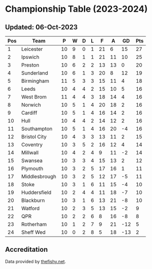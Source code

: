 # Championship Table (2023-2024)
## Updated: 06-Oct-2023

| Pos | Team | P | W | D | L | F | A | GD | Pts |
| --- | --- | --- | --- | --- | --- | --- | --- | --- | --- |
| 1 | Leicester | 10 | 9 | 0 | 1 | 21 | 6 | 15 | 27 |
| 2 | Ipswich | 10 | 8 | 1 | 1 | 21 | 11 | 10 | 25 |
| 3 | Preston | 10 | 6 | 2 | 2 | 13 | 13 | 0 | 20 |
| 4 | Sunderland | 10 | 6 | 1 | 3 | 20 | 8 | 12 | 19 |
| 5 | Birmingham | 11 | 5 | 3 | 3 | 15 | 11 | 4 | 18 |
| 6 | Leeds | 10 | 4 | 4 | 2 | 15 | 10 | 5 | 16 |
| 7 | West Brom | 11 | 4 | 4 | 3 | 18 | 14 | 4 | 16 |
| 8 | Norwich | 10 | 5 | 1 | 4 | 20 | 18 | 2 | 16 |
| 9 | Cardiff | 10 | 5 | 1 | 4 | 16 | 14 | 2 | 16 |
| 10 | Hull | 10 | 4 | 4 | 2 | 14 | 12 | 2 | 16 |
| 11 | Southampton | 10 | 5 | 1 | 4 | 16 | 20 | -4 | 16 |
| 12 | Bristol City | 10 | 4 | 3 | 3 | 13 | 11 | 2 | 15 |
| 13 | Coventry | 10 | 3 | 5 | 2 | 16 | 12 | 4 | 14 |
| 14 | Millwall | 10 | 4 | 2 | 4 | 9 | 11 | -2 | 14 |
| 15 | Swansea | 10 | 3 | 3 | 4 | 15 | 13 | 2 | 12 |
| 16 | Plymouth | 10 | 3 | 2 | 5 | 17 | 16 | 1 | 11 |
| 17 | Middlesbrough | 10 | 3 | 2 | 5 | 12 | 17 | -5 | 11 |
| 18 | Stoke | 10 | 3 | 1 | 6 | 11 | 15 | -4 | 10 |
| 19 | Huddersfield | 10 | 2 | 4 | 4 | 11 | 18 | -7 | 10 |
| 20 | Blackburn | 10 | 3 | 1 | 6 | 13 | 21 | -8 | 10 |
| 21 | Watford | 10 | 2 | 3 | 5 | 13 | 15 | -2 | 9 |
| 22 | QPR | 10 | 2 | 2 | 6 | 8 | 16 | -8 | 8 |
| 23 | Rotherham | 10 | 1 | 2 | 7 | 9 | 21 | -12 | 5 |
| 24 | Sheff Wed | 10 | 0 | 2 | 8 | 5 | 18 | -13 | 2 |

## Accreditation 

Data provided by [thefishy.net](https://www.thefishy.net/).